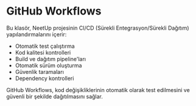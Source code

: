 # GitHub Workflows

Bu klasör, NeetUp projesinin CI/CD (Sürekli Entegrasyon/Sürekli Dağıtım) yapılandırmalarını içerir:

- Otomatik test çalıştırma
- Kod kalitesi kontrolleri
- Build ve dağıtım pipeline'ları
- Otomatik sürüm oluşturma
- Güvenlik taramaları
- Dependency kontrolleri

GitHub Workflows, kod değişikliklerinin otomatik olarak test edilmesini ve güvenli bir şekilde dağıtılmasını sağlar.
